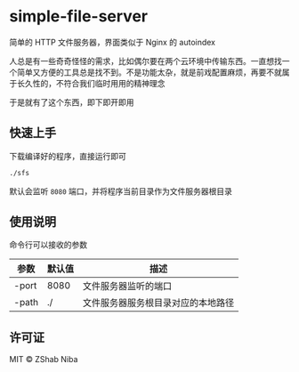 # simple-file-server

简单的 HTTP 文件服务器，界面类似于 Nginx 的 autoindex

人总是有一些奇奇怪怪的需求，比如偶尔要在两个云环境中传输东西。一直想找一个简单又方便的工具总是找不到。不是功能太杂，就是前戏配置麻烦，再要不就属于长久性的，不符合我们临时用用的精神理念

于是就有了这个东西，即下即开即用

## 快速上手

下载编译好的程序，直接运行即可

```sh
./sfs
```

默认会监听 `8080` 端口，并将程序当前目录作为文件服务器根目录

## 使用说明

命令行可以接收的参数

参数|默认值|描述
-|-|-
-port|8080|文件服务器监听的端口
-path|./|文件服务器服务根目录对应的本地路径

## 许可证

MIT © ZShab Niba
